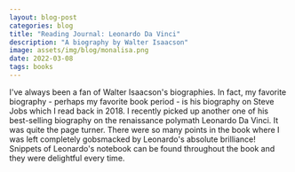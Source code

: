 ```yaml
---
layout: blog-post
categories: blog
title: "Reading Journal: Leonardo Da Vinci"
description: "A biography by Walter Isaacson"
image: assets/img/blog/monalisa.png
date: 2022-03-08
tags: books
---
```


I've always been a fan of Walter Isaacson's biographies. In fact, my favorite biography - perhaps my favorite book period - is his biography on Steve Jobs which I read back in 2018. I recently picked up another one of his best-selling biography on the renaissance polymath Leonardo Da Vinci. It was quite the page turner. There were so many points in the book where I was left completely gobsmacked by Leonardo's absolute brilliance! Snippets of Leonardo's notebook can be found throughout the book and they were delightful every time.

